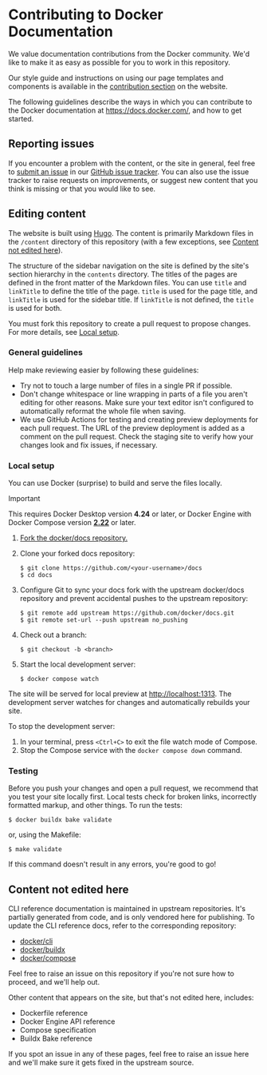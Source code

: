 # Contributing to Docker Documentation

We value documentation contributions from the Docker community. We'd like to
make it as easy as possible for you to work in this repository.

Our style guide and instructions on using our page templates and components is
available in the [contribution section](https://docs.docker.com/contribute/) on
the website.

The following guidelines describe the ways in which you can contribute to the
Docker documentation at <https://docs.docker.com/>, and how to get started.

## Reporting issues

If you encounter a problem with the content, or the site in general, feel free
to [submit an issue](https://github.com/docker/docs/issues/new/choose) in our
[GitHub issue tracker](https://github.com/docker/docs/issues). You can also use
the issue tracker to raise requests on improvements, or suggest new content
that you think is missing or that you would like to see.

## Editing content

The website is built using [Hugo](https://gohugo.io/). The content is primarily
Markdown files in the `/content` directory of this repository (with a few
exceptions, see [Content not edited here](#content-not-edited-here)).

The structure of the sidebar navigation on the site is defined by the site's
section hierarchy in the `contents` directory. The titles of the pages are
defined in the front matter of the Markdown files. You can use `title` and
`linkTitle` to define the title of the page. `title` is used for the page
title, and `linkTitle` is used for the sidebar title. If `linkTitle` is not
defined, the `title` is used for both.

You must fork this repository to create a pull request to propose changes. For more details, see [Local setup](#local-setup).

### General guidelines

Help make reviewing easier by following these guidelines:

- Try not to touch a large number of files in a single PR if possible.
- Don't change whitespace or line wrapping in parts of a file you aren't
  editing for other reasons. Make sure your text editor isn't configured to
  automatically reformat the whole file when saving.
- We use GitHub Actions for testing and creating preview deployments for each
  pull request. The URL of the preview deployment is added as a comment on the
  pull request. Check the staging site to verify how your changes look and fix
  issues, if necessary.

### Local setup

You can use Docker (surprise) to build and serve the files locally.

> [!IMPORTANT]
> This requires Docker Desktop version **4.24** or later, or Docker Engine with Docker
> Compose version [**2.22**](https://docs.docker.com/compose/how-tos/file-watch/) or later.

1. [Fork the docker/docs repository.](https://github.com/docker/docs/fork)

2. Clone your forked docs repository:

   ```console
   $ git clone https://github.com/<your-username>/docs
   $ cd docs
   ```

3. Configure Git to sync your docs fork with the upstream docker/docs
   repository and prevent accidental pushes to the upstream repository:

   ```console
   $ git remote add upstream https://github.com/docker/docs.git
   $ git remote set-url --push upstream no_pushing
   ```

4. Check out a branch:

   ```console
   $ git checkout -b <branch>
   ```

5. Start the local development server:

   ```console
   $ docker compose watch
   ```

The site will be served for local preview at <http://localhost:1313>. The
development server watches for changes and automatically rebuilds your site.

To stop the development server:

1. In your terminal, press `<Ctrl+C>` to exit the file watch mode of Compose.
2. Stop the Compose service with the `docker compose down` command.

### Testing

Before you push your changes and open a pull request, we recommend that you
test your site locally first. Local tests check for broken links, incorrectly
formatted markup, and other things. To run the tests:

```console
$ docker buildx bake validate
```

or, using the Makefile:

```console
$ make validate
```

If this command doesn't result in any errors, you're good to go!

## Content not edited here

CLI reference documentation is maintained in upstream repositories. It's
partially generated from code, and is only vendored here for publishing. To
update the CLI reference docs, refer to the corresponding repository:

- [docker/cli](https://github.com/docker/cli)
- [docker/buildx](https://github.com/docker/buildx)
- [docker/compose](https://github.com/docker/compose)

Feel free to raise an issue on this repository if you're not sure how to
proceed, and we'll help out.

Other content that appears on the site, but that's not edited here, includes:

- Dockerfile reference
- Docker Engine API reference
- Compose specification
- Buildx Bake reference

If you spot an issue in any of these pages, feel free to raise an issue here
and we'll make sure it gets fixed in the upstream source.
